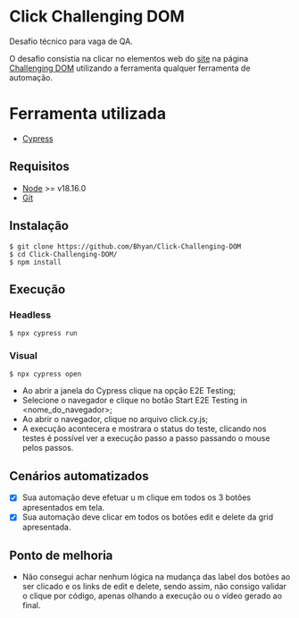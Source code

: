 # Click Challenging DOM

Desafio técnico para vaga de QA.

O desafio consistia na clicar no elementos web do [site](https://the-internet.herokuapp.com/) na página [Challenging DOM](https://the-internet.herokuapp.com/challenging_dom) utilizando a ferramenta qualquer ferramenta de automação.

# Ferramenta utilizada
- [Cypress](https://www.cypress.io/)

## Requisitos
- [Node](https://nodejs.org) >= v18.16.0
- [Git](https://git-scm.com/)

## Instalação
```
$ git clone https://github.com/Bhyan/Click-Challenging-DOM
$ cd Click-Challenging-DOM/
$ npm install
```

## Execução

### Headless
```
$ npx cypress run
```

### Visual
```
$ npx cypress open
```
- Ao abrir a janela do Cypress clique na opção E2E Testing;
- Selecione o navegador e clique no botão Start E2E Testing in <nome_do_navegador>;
- Ao abrir o navegador, clique no arquivo click.cy.js;
- A execução acontecera e mostrara o status do teste, clicando nos testes é possível ver a execução passo a passo passando o mouse pelos passos.

## Cenários automatizados
- [x] Sua automação deve efetuar u m clique em todos os 3 botões apresentados em tela.
- [x] Sua automação deve clicar em todos os botões edit e delete da grid apresentada.

## Ponto de melhoria
- Não consegui achar nenhum lógica na mudança das label dos botões ao ser clicado e os links de edit e delete, sendo assim, não consigo validar o clique por código, apenas olhando a execução ou o vídeo gerado ao final.